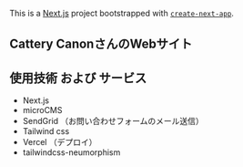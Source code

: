This is a [Next.js](https://nextjs.org/) project bootstrapped with [`create-next-app`](https://github.com/vercel/next.js/tree/canary/packages/create-next-app).

## Cattery CanonさんのWebサイト

## 使用技術 および サービス
- Next.js
- microCMS
- SendGrid （お問い合わせフォームのメール送信）
- Tailwind css
- Vercel （デプロイ）
- tailwindcss-neumorphism
